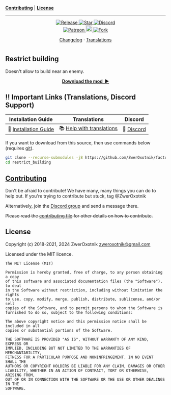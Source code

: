 **[Contributing](#contributing)** |
**[License](#license)**

---

<!-- <p align="center">
  <img
    width="144"
    src="thumbnail.png"
    alt="thumbnail"
  />
</p> -->

<p align="center">
  <a href="https://github.com/ZwerOxotnik/factorio-restrict_building/tags">
    <img src="https://img.shields.io/github/tag/ZwerOxotnik/factorio-restrict_building.svg?label=Release&color=FF5500" alt="Release">
  </a>
  <a href="https://github.com/ZwerOxotnik/factorio-restrict_building/stargazers">
    <img src="https://img.shields.io/github/stars/ZwerOxotnik/factorio-restrict_building.svg?label=Stars&color=F08125" alt="Star">
  </a>
  <a href="https://discord.gg/YyJVUCa">
    <img src="https://discordapp.com/api/guilds/480103519769067542/widget.png?style=shield" alt="Discord">
  <br/>
  <a href="https://www.patreon.com/ZwerOxotnik">
    <img src="https://ionicabizau.github.io/badges/patreon.svg" alt="Patreon">
  <a href="https://ko-fi.com/zweroxotnik">
    <img src="https://www.buymeacoffee.com/assets/img/guidelines/download-assets-sm-2.svg" height="20" alt="Buy me a coffee">
  <a href="http://github.com/ZwerOxotnik/factorio-restrict_building/fork">
    <img src="https://img.shields.io/github/forks/ZwerOxotnik/factorio-restrict_building.svg?label=Forks&color=7889DD" alt="Fork">
  </a>
</p>

<p align="center">
  <a href="changelog.txt">Changelog</a>
  ·
  <a href="https://crowdin.com/project/factorio-mods-localization">Translations</a>
</p>

<h1></h1>

<!-- Put your "fancy" image/video here -->
<!-- <img
  src=""
  align="right"
/> -->

Restrict building
-----------------

Doesn't allow to build near an enemy.

<p align="center">
  <a href="https://mods.factorio.com/mod/restrict_building/downloads"><strong>Download the mod&nbsp;&nbsp;▶</strong></a>
</p>

‼️ Important Links (Translations, Discord Support)
---------------------------------------------------------------

| Installation Guide | Translations | Discord |
| ------------------ | ------------ | ------- |
| 📖 [Installation Guide](https://wiki.factorio.com/index.php?title=Installing_Mods) | 📚 [Help with translations](https://crowdin.com/project/factorio-mods-localization) | 🦜 [Discord][discord] |

If you want to download from this source, then use commands below (requires [git][git]).

```bash
git clone --recurse-submodules -j8 https://github.com/ZwerOxotnik/factorio-restrict_building
cd restrict_building
```

[Contributing](/CONTRIBUTING.md)
--------------------------------

Don't be afraid to contribute! We have many, many things you can do to help out. If you're trying to contribute but stuck, tag @ZwerOxotnik

Alternatively, join the [Discord group][Discord] and send a message there.

~~Please read the [contributing file](/CONTRIBUTING.md) for other details on how to contribute.~~

License
-------

Copyright (c) 2018-2021, 2024 ZwerOxotnik <zweroxotnik@gmail.com>

Licensed under the MIT licence.

```
The MIT License (MIT)

Permission is hereby granted, free of charge, to any person obtaining a copy
of this software and associated documentation files (the "Software"), to deal
in the Software without restriction, including without limitation the rights
to use, copy, modify, merge, publish, distribute, sublicense, and/or sell
copies of the Software, and to permit persons to whom the Software is
furnished to do so, subject to the following conditions:

The above copyright notice and this permission notice shall be included in all
copies or substantial portions of the Software.

THE SOFTWARE IS PROVIDED "AS IS", WITHOUT WARRANTY OF ANY KIND, EXPRESS OR
IMPLIED, INCLUDING BUT NOT LIMITED TO THE WARRANTIES OF MERCHANTABILITY,
FITNESS FOR A PARTICULAR PURPOSE AND NONINFRINGEMENT. IN NO EVENT SHALL THE
AUTHORS OR COPYRIGHT HOLDERS BE LIABLE FOR ANY CLAIM, DAMAGES OR OTHER
LIABILITY, WHETHER IN AN ACTION OF CONTRACT, TORT OR OTHERWISE, ARISING FROM,
OUT OF OR IN CONNECTION WITH THE SOFTWARE OR THE USE OR OTHER DEALINGS IN THE
SOFTWARE.
```

[jq]: https://stedolan.github.io/jq/download/
[7z]: https://www.7-zip.org/download.html
[Discord]: https://discord.gg/YyJVUCa
[git]: https://git-scm.com/downloads
